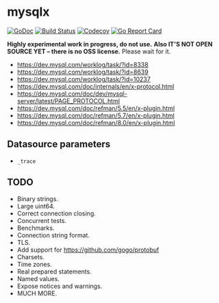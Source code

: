 # mysqlx

[![GoDoc](https://godoc.org/github.com/AlekSi/mysqlx?status.svg)](https://godoc.org/github.com/AlekSi/mysqlx)
[![Build Status](https://travis-ci.org/AlekSi/mysqlx.svg?branch=master)](https://travis-ci.org/AlekSi/mysqlx)
[![Codecov](https://codecov.io/gh/AlekSi/mysqlx/branch/master/graph/badge.svg)](https://codecov.io/gh/AlekSi/mysqlx)
[![Go Report Card](https://goreportcard.com/badge/github.com/AlekSi/mysqlx)](https://goreportcard.com/report/github.com/AlekSi/mysqlx)

**Highly experimental work in progress, do not use.**
**Also IT'S NOT OPEN SOURCE YET – there is no OSS license.**
Please wait for it.

* https://dev.mysql.com/worklog/task/?id=8338
* https://dev.mysql.com/worklog/task/?id=8639
* https://dev.mysql.com/worklog/task/?id=10237
* https://dev.mysql.com/doc/internals/en/x-protocol.html
* https://dev.mysql.com/doc/dev/mysql-server/latest/PAGE_PROTOCOL.html
* https://dev.mysql.com/doc/refman/5.5/en/x-plugin.html
* https://dev.mysql.com/doc/refman/5.7/en/x-plugin.html
* https://dev.mysql.com/doc/refman/8.0/en/x-plugin.html

## Datasource parameters

* `_trace`

## TODO
* Binary strings.
* Large uint64.
* Correct connection closing.
* Concurrent tests.
* Benchmarks.
* Connection string format.
* TLS.
* Add support for https://github.com/gogo/protobuf
* Charsets.
* Time zones.
* Real prepared statements.
* Named values.
* Expose notices and warnings.
* MUCH MORE.
